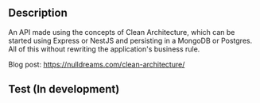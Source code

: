 ## Description

An API made using the concepts of Clean Architecture, which can be started using Express or NestJS and persisting in a MongoDB or Postgres. All of this without rewriting the application's business rule.

Blog post: https://nulldreams.com/clean-architecture/

## Test (In development)
